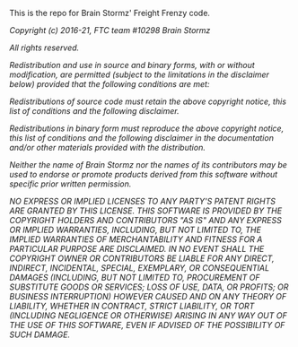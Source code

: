 This is the repo for Brain Stormz' Freight Frenzy code.



*Copyright (c) 2016-21, FTC team #10298 Brain Stormz*

*All rights reserved.*

*Redistribution and use in source and binary forms, with or without modification, are permitted (subject to the limitations in the disclaimer below) provided that the following conditions are met:*

*Redistributions of source code must retain the above copyright notice, this list of conditions and the following disclaimer.*

*Redistributions in binary form must reproduce the above copyright notice, this list of conditions and the following disclaimer in the documentation and/or other materials provided with the distribution.*

*Neither the name of Brain Stormz nor the names of its contributors may be used to endorse or promote products derived from this software without specific prior    written permission.*

*NO EXPRESS OR IMPLIED LICENSES TO ANY PARTY'S PATENT RIGHTS ARE GRANTED BY THIS LICENSE. THIS SOFTWARE IS PROVIDED BY THE COPYRIGHT HOLDERS AND CONTRIBUTORS    "AS IS" AND ANY EXPRESS OR IMPLIED WARRANTIES, INCLUDING, BUT NOT LIMITED TO,    THE IMPLIED WARRANTIES OF MERCHANTABILITY AND FITNESS FOR A PARTICULAR PURPOSE    ARE DISCLAIMED. IN NO EVENT SHALL THE COPYRIGHT OWNER OR CONTRIBUTORS BE LIABLE    FOR ANY DIRECT, INDIRECT, INCIDENTAL, SPECIAL, EXEMPLARY, OR CONSEQUENTIAL    DAMAGES (INCLUDING, BUT NOT LIMITED TO, PROCUREMENT OF SUBSTITUTE GOODS OR    SERVICES; LOSS OF USE, DATA, OR PROFITS; OR BUSINESS INTERRUPTION) HOWEVER    CAUSED AND ON ANY THEORY OF LIABILITY, WHETHER IN CONTRACT, STRICT LIABILITY, OR    TORT (INCLUDING NEGLIGENCE OR OTHERWISE) ARISING IN ANY WAY OUT OF THE USE OF THIS SOFTWARE, EVEN IF ADVISED OF THE POSSIBILITY OF SUCH DAMAGE.*
